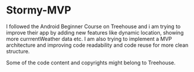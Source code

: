 # Stormy-MVP

I followed the Android Beginner Course on Treehouse and i am trying to improve their app by adding new features like dynamic location, showing more currrentWeather data etc. I am also trying to implement a MVP architecture and improving code readability and code reuse for more clean structure.

Some of the code content and copyrights might belong to Treehouse.
